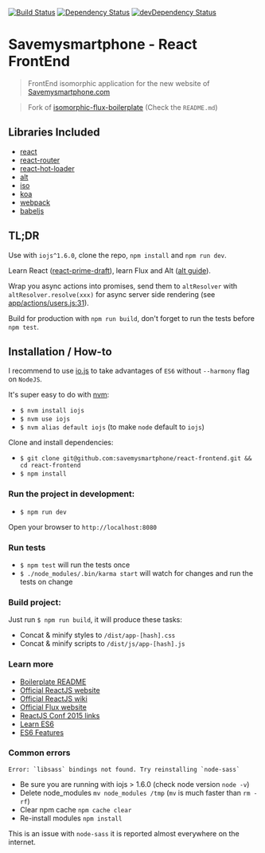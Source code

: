 [![Build Status](https://semaphoreci.com/api/v1/projects/78ca7991-8a6f-4523-88e7-4e05a5579254/397136/shields_badge.svg)](https://semaphoreci.com/iam4x/react-frontend)
[![Dependency Status](https://david-dm.org/savemysmartphone/react-frontend.svg)](https://david-dm.org/savemysmartphone/react-frontend)
[![devDependency Status](https://david-dm.org/savemysmartphone/react-frontend/dev-status.svg)](https://david-dm.org/savemysmartphone/react-frontend#info=devDependencies)

# Savemysmartphone - React FrontEnd

> FrontEnd isomorphic application for the new website of [Savemysmartphone.com](Savemysmartphone.com)

> Fork of [isomorphic-flux-boilerplate](https://github.com/iam4x/isomorphic-flux-boilerplate) (Check the `README.md`)

## Libraries Included

* [react](https://facebook.github.io/react/)
* [react-router](https://github.com/rackt/react-router)
* [react-hot-loader](https://github.com/gaearon/react-hot-loader)
* [alt](https://github.com/goatslacker/alt)
* [iso](https://github.com/goatslacker/iso)
* [koa](http://koajs.com/)
* [webpack](http://webpack.github.io/)
* [babeljs](https://babeljs.io/)

## TL;DR

Use with `iojs^1.6.0`, clone the repo, `npm install` and `npm run dev`.

Learn React ([react-prime-draft](https://github.com/mikechau/react-primer-draft)), learn Flux and Alt ([alt guide](http://alt.js.org/guide/)).


Wrap you async actions into promises, send them to `altResolver` with `altResolver.resolve(xxx)` for async server side rendering (see [app/actions/users.js:31](https://github.com/iam4x/isomorphic-flux-boilerplate/blob/master/app/actions/users.js#L31)).

Build for production with `npm run build`, don't forget to run the tests before `npm test`.

## Installation / How-to

I recommend to use [io.js](https://iojs.org/) to take advantages of `ES6` without `--harmony` flag on `NodeJS`.

It's super easy to do with [nvm](https://github.com/creationix/nvm):

* `$ nvm install iojs`
* `$ nvm use iojs`
* `$ nvm alias default iojs` (to make `node` default to `iojs`)

Clone and install dependencies:

* `$ git clone git@github.com:savemysmartphone/react-frontend.git && cd react-frontend`
* `$ npm install`

### Run the project in development:

* `$ npm run dev`

Open your browser to `http://localhost:8080`

### Run tests

* `$ npm test` will run the tests once
* `$ ./node_modules/.bin/karma start` will watch for changes and run the tests on change

### Build project:

Just run `$ npm run build`, it will produce these tasks:

* Concat & minify styles to `/dist/app-[hash].css`
* Concat & minify scripts to `/dist/js/app-[hash].js`

### Learn more

* [Boilerplate README](https://github.com/iam4x/isomorphic-flux-boilerplate)
* [Official ReactJS website](http://facebook.github.io/react/)
* [Official ReactJS wiki](https://github.com/facebook/react/wiki)
* [Official Flux website](http://facebook.github.io/flux/)
* [ReactJS Conf 2015 links](https://gist.github.com/yannickcr/148110d3ca658ad96c2b)
* [Learn ES6](https://babeljs.io/docs/learn-es6/)
* [ES6 Features](https://github.com/lukehoban/es6features#readme)

### Common errors

```
Error: `libsass` bindings not found. Try reinstalling `node-sass`
```

* Be sure you are running with iojs > 1.6.0 (check node version `node -v`)
* Delete node_modules `mv node_modules /tmp` (`mv` is much faster than `rm -rf`)
* Clear npm cache `npm cache clear`
* Re-install modules `npm install`

This is an issue with `node-sass` it is reported almost everywhere on the internet.
